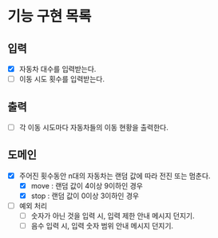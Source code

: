 # 기능 구현 목록

## 입력
- [x] 자동차 대수를 입력받는다.
- [ ] 이동 시도 횟수를 입력받는다.

## 출력
- [ ] 각 이동 시도마다 자동차들의 이동 현황을 출력한다.

## 도메인
- [x] 주어진 횟수동안 n대의 자동차는 랜덤 값에 따라 전진 또는 멈춘다.
  - [x] move : 랜덤 값이 4이상 9이하인 경우
  - [x] stop : 랜덤 값이 0이상 3이하인 경우
- [ ] 예외 처리
  - [ ] 숫자가 아닌 것을 입력 시, 입력 제한 안내 메시지 던지기.
  - [ ] 음수 입력 시, 입력 숫자 범위 안내 메시지 던지기.